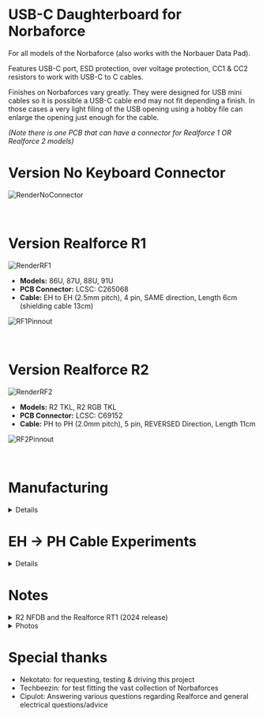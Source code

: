 # USB-C Daughterboard for Norbaforce 

For all models of the Norbaforce (also works with the Norbauer Data Pad). 

Features USB-C port, ESD protection, over voltage protection, CC1 & CC2 resistors to work with USB-C to C cables.  

Finishes on Norbaforces vary greatly.  They were designed for USB mini cables so it is possible a USB-C cable end may not fit depending a finish. In those cases a very light filing of the USB opening using a hobby file can enlarge the opening just enough for the cable.

_(Note there is one PCB that can have a connector for Realforce 1 OR Realforce 2 models)_

# Version No Keyboard Connector
![RenderNoConnector](https://i.imgur.com/EpWg2Wn.jpg)
<br><br><br>

# Version Realforce R1 
  ![RenderRF1](https://i.imgur.com/ppieA41.jpg)
* **Models:** 86U, 87U, 88U, 91U
* **PCB Connector:** LCSC: C265068
* **Cable:** EH to EH (2.5mm pitch), 4 pin, SAME direction, Length 6cm (shielding cable 13cm)

![RF1Pinnout](https://i.imgur.com/Yg8DMYr.png)
<br><br><br>

# Version Realforce R2 
  ![RenderRF2](https://i.imgur.com/hHAMaGG.jpg)
* **Models:** R2 TKL, R2 RGB TKL
* **PCB Connector:** LCSC: C69152
* **Cable:** PH to PH (2.0mm pitch), 5 pin, REVERSED Direction, Length 11cm

![RF2Pinnout](https://i.imgur.com/rXatLpw.png)
<br><br><br>

# Manufacturing
<details>
  <summary>Details</summary>
* Manufacturing files are set up for JLCPCB. 
* Thickness does not matter suggest standard 1.6mm 
* "Remove Order Number" option choose "Specify Location" (uses "JLCJLC" on silkscreen for order # position)
* Assemble top side
* Choose assembly file version (No connector: need to solder then yourself, RF1 or RF2 as indicated above in renders)
* Manual part adjustments from KiCad Outputs (already handled in manufacturing files)

| Part              | Adjustment   |
| ----------------- | ------------- |
| USB-C Connector   | Down 5.06mm   |
| JST EH Connector  | Up 3.75mm   |
| JST PH  Connector | Rotate 90°, Down 4mm |

## BOM

| LCSC part # | Description      | Value | Package  | Amount |
| ----------- | ---------------- | ----- | -------- | ------ |
| C261942     | Fuse             |       | 0805     | 1      |
| C7519       | ESD              |       | SOT23-6  | 1      |
| C212411     | Resistor         | 5.1K  | 0805     | 2      |
| C597300     | Capacitor        | 4.7nF | 0805     | 1      |
| C165948     | Connector (USB)  |       | TH       | 1      |
| C265068     | Connector (EH)   | 4 pin | TH       | 1      |
| C69152      | Connector (PH)   | 5 pin | TH       | 1      |

_Note if the capacitor or resistors are out of stock they can be replaced with 0805 sized component with similar specs._
</details>

# EH -> PH Cable Experiments
<details>
  <summary>Details</summary>
Tested a sample cable using manufactured PH crimped wires in an EH cable housing end (LCSC: C161661) to make a PH to EH cable without manually crimping.  Worked without issues after 350 connection cycles.  Potential could use R2 daughterboard connector can be used for both R2 and R1 boards.

![CableEHToPH](https://i.imgur.com/tfvrSqY.png)
</details>

# Notes
<details>
  <summary>R2 NFDB and the Realforce RT1 (2024 release)</summary>
The R2 NFDB may be compatible with the Topre Realforce RT1 numpad (released in 2024), which shares similar footprint to the predecessor Realforce 23u.
[photo tbd]
</details>  
<details>
  <summary>Photos</summary>

Norbaforce MKI (cutout is USB shape no issues with fit)
![NFMKI](https://i.imgur.com/Zcj5vSL.jpg)
Norbaforce MKIII (unfinished no fit issues)
![NFMKII](https://i.imgur.com/ojrkUOl.jpg)
Norbaforce MKII RF2
![NFMKiib](https://i.imgur.com/0RaRg6e.png)
Norbaforce MKII (slight internal filing was needed)
![NFMKIIInside](https://i.imgur.com/2XnP7rR.jpg)
Norbauer Data Pad
![DataPad](https://i.imgur.com/ypJBltZ.jpg)
</details>

# Special thanks 
* Nekotato: for requesting, testing & driving this project
* Techbeezin: for test fitting the vast collection of Norbaforces 
* Cipulot: Answering various questions regarding Realforce and general electrical questions/advice
